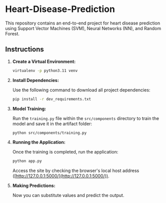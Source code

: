 
# Heart-Disease-Prediction

This repository contains an end-to-end project for heart disease prediction using Support Vector Machines (SVM), Neural Networks (NN), and Random Forest.

## Instructions

1. **Create a Virtual Environment:**

   ```bash
   virtualenv -p python3.11 venv
   ```

2. **Install Dependencies:**

   Use the following command to download all project dependencies:

   ```bash
   pip install -r dev_requirements.txt
   ```

3. **Model Training:**

   Run the `training.py` file within the `src/components` directory to train the model and save it in the artifact folder:

   ```bash
   python src/components/training.py
   ```

4. **Running the Application:**

   Once the training is completed, run the application:

   ```bash
   python app.py
   ```

   Access the site by checking the browser's local host address ([http://127.0.0.1:5000/](http://127.0.0.1:5000/)).

5. **Making Predictions:**

   Now you can substitute values and predict the output.
```
